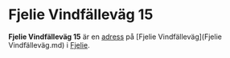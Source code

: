 # Fjelie Vindfälleväg 15

**Fjelie Vindfälleväg 15** är en [adress](adress.md) på [Fjelie Vindfälleväg](Fjelie Vindfälleväg.md) i [Fjelie](Fjelie.md).
